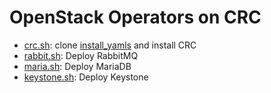# OpenStack Operators on CRC

- [crc.sh](crc.sh): clone [install_yamls](https://github.com/openstack-k8s-operators/install_yamls) and install CRC
- [rabbit.sh](rabbit.sh): Deploy RabbitMQ
- [maria.sh](maria.sh): Deploy MariaDB
- [keystone.sh](keystone.sh): Deploy Keystone
